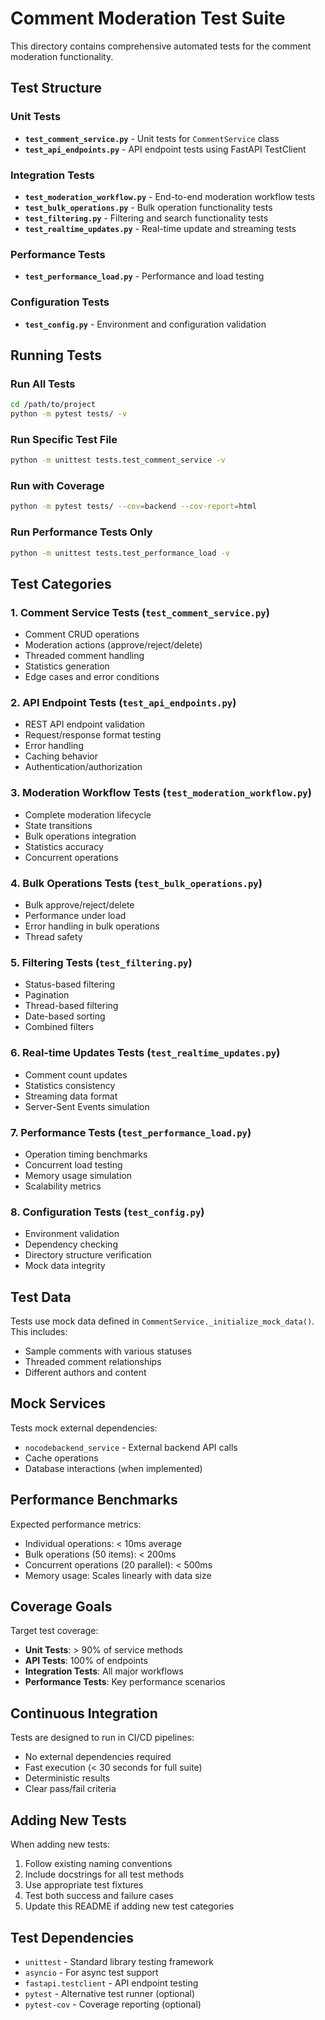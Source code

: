 # Comment Moderation Test Suite

This directory contains comprehensive automated tests for the comment moderation functionality.

## Test Structure

### Unit Tests
- **`test_comment_service.py`** - Unit tests for `CommentService` class
- **`test_api_endpoints.py`** - API endpoint tests using FastAPI TestClient

### Integration Tests
- **`test_moderation_workflow.py`** - End-to-end moderation workflow tests
- **`test_bulk_operations.py`** - Bulk operation functionality tests
- **`test_filtering.py`** - Filtering and search functionality tests
- **`test_realtime_updates.py`** - Real-time update and streaming tests

### Performance Tests
- **`test_performance_load.py`** - Performance and load testing

### Configuration Tests
- **`test_config.py`** - Environment and configuration validation

## Running Tests

### Run All Tests
```bash
cd /path/to/project
python -m pytest tests/ -v
```

### Run Specific Test File
```bash
python -m unittest tests.test_comment_service -v
```

### Run with Coverage
```bash
python -m pytest tests/ --cov=backend --cov-report=html
```

### Run Performance Tests Only
```bash
python -m unittest tests.test_performance_load -v
```

## Test Categories

### 1. Comment Service Tests (`test_comment_service.py`)
- Comment CRUD operations
- Moderation actions (approve/reject/delete)
- Threaded comment handling
- Statistics generation
- Edge cases and error conditions

### 2. API Endpoint Tests (`test_api_endpoints.py`)
- REST API endpoint validation
- Request/response format testing
- Error handling
- Caching behavior
- Authentication/authorization

### 3. Moderation Workflow Tests (`test_moderation_workflow.py`)
- Complete moderation lifecycle
- State transitions
- Bulk operations integration
- Statistics accuracy
- Concurrent operations

### 4. Bulk Operations Tests (`test_bulk_operations.py`)
- Bulk approve/reject/delete
- Performance under load
- Error handling in bulk operations
- Thread safety

### 5. Filtering Tests (`test_filtering.py`)
- Status-based filtering
- Pagination
- Thread-based filtering
- Date-based sorting
- Combined filters

### 6. Real-time Updates Tests (`test_realtime_updates.py`)
- Comment count updates
- Statistics consistency
- Streaming data format
- Server-Sent Events simulation

### 7. Performance Tests (`test_performance_load.py`)
- Operation timing benchmarks
- Concurrent load testing
- Memory usage simulation
- Scalability metrics

### 8. Configuration Tests (`test_config.py`)
- Environment validation
- Dependency checking
- Directory structure verification
- Mock data integrity

## Test Data

Tests use mock data defined in `CommentService._initialize_mock_data()`. This includes:
- Sample comments with various statuses
- Threaded comment relationships
- Different authors and content

## Mock Services

Tests mock external dependencies:
- `nocodebackend_service` - External backend API calls
- Cache operations
- Database interactions (when implemented)

## Performance Benchmarks

Expected performance metrics:
- Individual operations: < 10ms average
- Bulk operations (50 items): < 200ms
- Concurrent operations (20 parallel): < 500ms
- Memory usage: Scales linearly with data size

## Coverage Goals

Target test coverage:
- **Unit Tests**: > 90% of service methods
- **API Tests**: 100% of endpoints
- **Integration Tests**: All major workflows
- **Performance Tests**: Key performance scenarios

## Continuous Integration

Tests are designed to run in CI/CD pipelines:
- No external dependencies required
- Fast execution (< 30 seconds for full suite)
- Deterministic results
- Clear pass/fail criteria

## Adding New Tests

When adding new tests:

1. Follow existing naming conventions
2. Include docstrings for all test methods
3. Use appropriate test fixtures
4. Test both success and failure cases
5. Update this README if adding new test categories

## Test Dependencies

- `unittest` - Standard library testing framework
- `asyncio` - For async test support
- `fastapi.testclient` - API endpoint testing
- `pytest` - Alternative test runner (optional)
- `pytest-cov` - Coverage reporting (optional)